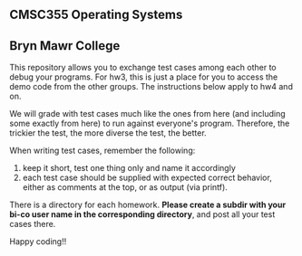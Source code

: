 ## CMSC355 Operating Systems
## Bryn Mawr College

This repository allows you to exchange test cases among each other to debug your programs. For hw3, this is just a place for you to access the demo code from the other groups. The instructions below apply to hw4 and on.

We will grade with test cases much like the ones from here (and including some exactly from here) to run against everyone's program. Therefore, the trickier the test, the more diverse the test, the better.

When writing test cases, remember the following:
1. keep it short, test one thing only and name it accordingly
2. each test case should be supplied with expected correct behavior, either as comments at the top, or as output (via printf). 

There is a directory for each homework. **Please create a subdir with your bi-co user name in the corresponding directory**, and post all your test cases there.

Happy coding!!
